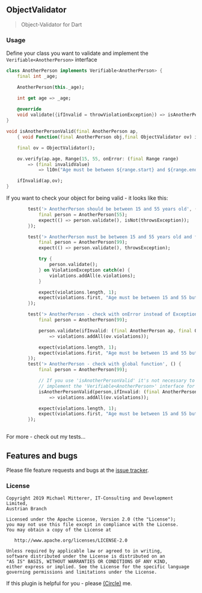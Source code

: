## ObjectValidator
> Object-Validator for Dart

### Usage

Define your class you want to validate and implement the `Verifiable<AnotherPerson>` interface

```dart
class AnotherPerson implements Verifiable<AnotherPerson> {
    final int _age;

    AnotherPerson(this._age);

    int get age => _age;
    
    @override
    void validate({ifInvalid = throwViolationException}) => isAnotherPersonValid(this, ifInvalid: ifInvalid);
}

void isAnotherPersonValid(final AnotherPerson ap,
    { void Function(final AnotherPerson obj,final ObjectValidator ov) ifInvalid = throwViolationException }) {

    final ov = ObjectValidator();

    ov.verify(ap.age, Range(15, 55, onError: (final Range range)
        => (final invalidValue)
            => l10n("Age must be between ${range.start} and ${range.end} but was ${invalidValue.toString()}!")));

    ifInvalid(ap,ov);
}
```

If you want to check your object for being valid - it looks like this:

```dart
        test('> AnotherPerson should be between 15 and 55 years old', () {
            final person = AnotherPerson(55);
            expect(() => person.validate(), isNot(throwsException));
        }); 

        test('> AnotherPerson must be between 15 and 55 years old and fails', () {
            final person = AnotherPerson(99);
            expect(() => person.validate(), throwsException);

            try {
                person.validate();
            } on ViolationException catch(e) {
                violations.addAll(e.violations);
            }

            expect(violations.length, 1);
            expect(violations.first, "Age must be between 15 and 55 but was 99!");
        }); 

        test('> AnotherPerson - check with onError instead of Exception', () {
            final person = AnotherPerson(99);

            person.validate(ifInvalid: (final AnotherPerson ap, final ObjectValidator ov)
                => violations.addAll(ov.violations));

            expect(violations.length, 1);
            expect(violations.first, "Age must be between 15 and 55 but was 99!");
        }); 
        test('> AnotherPerson - check with global function', () {
            final person = AnotherPerson(99);

            // If you use 'isAnotherPersonValid' it's not necessary to 
            // implement the 'Verifiable<AnotherPerson>' interface for 'AnotherPerson' 
            isAnotherPersonValid(person,ifInvalid: (final AnotherPerson ap, final ObjectValidator ov)
                => violations.addAll(ov.violations));

            expect(violations.length, 1);
            expect(violations.first, "Age must be between 15 and 55 but was 99!");
        }); 
        
```

For more - check out my tests...

## Features and bugs
Please file feature requests and bugs at the [issue tracker](https://github.com/MikeMitterer/objectvalidator.dart/issues).

### License

    Copyright 2019 Michael Mitterer, IT-Consulting and Development Limited,
    Austrian Branch

    Licensed under the Apache License, Version 2.0 (the "License");
    you may not use this file except in compliance with the License.
    You may obtain a copy of the License at

       http://www.apache.org/licenses/LICENSE-2.0

    Unless required by applicable law or agreed to in writing, 
    software distributed under the License is distributed on an 
    "AS IS" BASIS, WITHOUT WARRANTIES OR CONDITIONS OF ANY KIND, 
    either express or implied. See the License for the specific language 
    governing permissions and limitations under the License.
    
If this plugin is helpful for you - please [(Circle)](http://gplus.mikemitterer.at/) me.

[1]: https://github.com/MikeMitterer/objectvalidator.dart/issues
